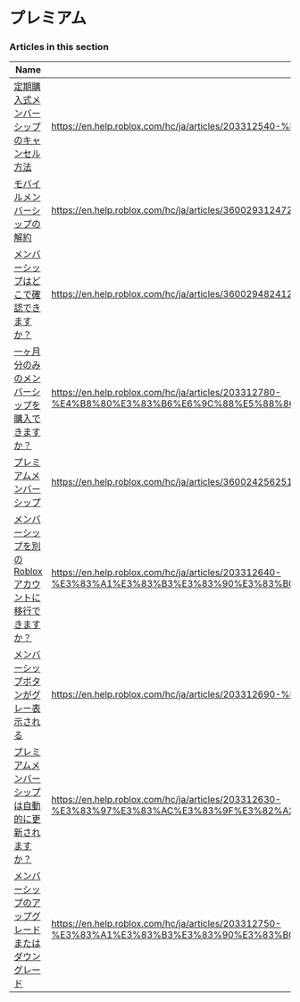 # プレミアム  
### Articles in this section
Name|URL
-|-
[定期購入式メンバーシップのキャンセル方法](./定期購入式メンバーシップのキャンセル方法.html) |https://en.help.roblox.com/hc/ja/articles/203312540-%E5%AE%9A%E6%9C%9F%E8%B3%BC%E5%85%A5%E5%BC%8F%E3%83%A1%E3%83%B3%E3%83%90%E3%83%BC%E3%82%B7%E3%83%83%E3%83%97%E3%81%AE%E3%82%AD%E3%83%A3%E3%83%B3%E3%82%BB%E3%83%AB%E6%96%B9%E6%B3%95
[モバイルメンバーシップの解約](./モバイルメンバーシップの解約.html) |https://en.help.roblox.com/hc/ja/articles/360029312472-%E3%83%A2%E3%83%90%E3%82%A4%E3%83%AB%E3%83%A1%E3%83%B3%E3%83%90%E3%83%BC%E3%82%B7%E3%83%83%E3%83%97%E3%81%AE%E8%A7%A3%E7%B4%84
[メンバーシップはどこで確認できますか？](./メンバーシップはどこで確認できますか？.html) |https://en.help.roblox.com/hc/ja/articles/360029482412-%E3%83%A1%E3%83%B3%E3%83%90%E3%83%BC%E3%82%B7%E3%83%83%E3%83%97%E3%81%AF%E3%81%A9%E3%81%93%E3%81%A7%E7%A2%BA%E8%AA%8D%E3%81%A7%E3%81%8D%E3%81%BE%E3%81%99%E3%81%8B
[一ヶ月分のみのメンバーシップを購入できますか？](./一ヶ月分のみのメンバーシップを購入できますか？.html) |https://en.help.roblox.com/hc/ja/articles/203312780-%E4%B8%80%E3%83%B6%E6%9C%88%E5%88%86%E3%81%AE%E3%81%BF%E3%81%AE%E3%83%A1%E3%83%B3%E3%83%90%E3%83%BC%E3%82%B7%E3%83%83%E3%83%97%E3%82%92%E8%B3%BC%E5%85%A5%E3%81%A7%E3%81%8D%E3%81%BE%E3%81%99%E3%81%8B
[プレミアムメンバーシップ](./プレミアムメンバーシップ.html) |https://en.help.roblox.com/hc/ja/articles/360024256251-%E3%83%97%E3%83%AC%E3%83%9F%E3%82%A2%E3%83%A0%E3%83%A1%E3%83%B3%E3%83%90%E3%83%BC%E3%82%B7%E3%83%83%E3%83%97
[メンバーシップを別のRobloxアカウントに移行できますか？](./メンバーシップを別のRobloxアカウントに移行できますか？.html) |https://en.help.roblox.com/hc/ja/articles/203312640-%E3%83%A1%E3%83%B3%E3%83%90%E3%83%BC%E3%82%B7%E3%83%83%E3%83%97%E3%82%92%E5%88%A5%E3%81%AERoblox%E3%82%A2%E3%82%AB%E3%82%A6%E3%83%B3%E3%83%88%E3%81%AB%E7%A7%BB%E8%A1%8C%E3%81%A7%E3%81%8D%E3%81%BE%E3%81%99%E3%81%8B
[メンバーシップボタンがグレー表示される](./メンバーシップボタンがグレー表示される.html) |https://en.help.roblox.com/hc/ja/articles/203312690-%E3%83%A1%E3%83%B3%E3%83%90%E3%83%BC%E3%82%B7%E3%83%83%E3%83%97%E3%83%9C%E3%82%BF%E3%83%B3%E3%81%8C%E3%82%B0%E3%83%AC%E3%83%BC%E8%A1%A8%E7%A4%BA%E3%81%95%E3%82%8C%E3%82%8B
[プレミアムメンバーシップは自動的に更新されますか？](./プレミアムメンバーシップは自動的に更新されますか？.html) |https://en.help.roblox.com/hc/ja/articles/203312630-%E3%83%97%E3%83%AC%E3%83%9F%E3%82%A2%E3%83%A0%E3%83%A1%E3%83%B3%E3%83%90%E3%83%BC%E3%82%B7%E3%83%83%E3%83%97%E3%81%AF%E8%87%AA%E5%8B%95%E7%9A%84%E3%81%AB%E6%9B%B4%E6%96%B0%E3%81%95%E3%82%8C%E3%81%BE%E3%81%99%E3%81%8B
[メンバーシップのアップグレードまたはダウングレード](./メンバーシップのアップグレードまたはダウングレード.html) |https://en.help.roblox.com/hc/ja/articles/203312750-%E3%83%A1%E3%83%B3%E3%83%90%E3%83%BC%E3%82%B7%E3%83%83%E3%83%97%E3%81%AE%E3%82%A2%E3%83%83%E3%83%97%E3%82%B0%E3%83%AC%E3%83%BC%E3%83%89%E3%81%BE%E3%81%9F%E3%81%AF%E3%83%80%E3%82%A6%E3%83%B3%E3%82%B0%E3%83%AC%E3%83%BC%E3%83%89